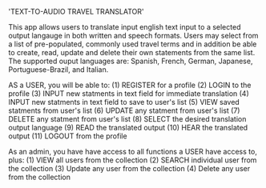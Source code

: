 'TEXT-TO-AUDIO TRAVEL TRANSLATOR'

This app allows users to translate input english text input to a selected output langauge in both written and speech formats. Users may select from a list of pre-populated, commonly used travel terms and in addition be able to create, read, update and delete their own statements from the same list. The supported ouput languages are: Spanish, French, German, Japanese, Portuguese-Brazil, and Italian.

AS a USER, you will be able to:
(1) REGISTER for a profile 
(2) LOGIN to the profile 
(3) INPUT new statments in text field for immediate translation 
(4) INPUT new statments in text field to save to user's list
(5) VIEW saved statments from user's list 
(6) UPDATE any statment from user's list 
(7) DELETE any statment from user's list 
(8) SELECT the desired translation output language
(9) READ the translated output
(10) HEAR the translated output
(11) LOGOUT from the profile

As an admin, you have have access to all functions a USER have access to, plus: 
(1) VIEW all users from the collection
(2) SEARCH individual user from the collection
(3) Update any user from the collection
(4) Delete any user from the collection